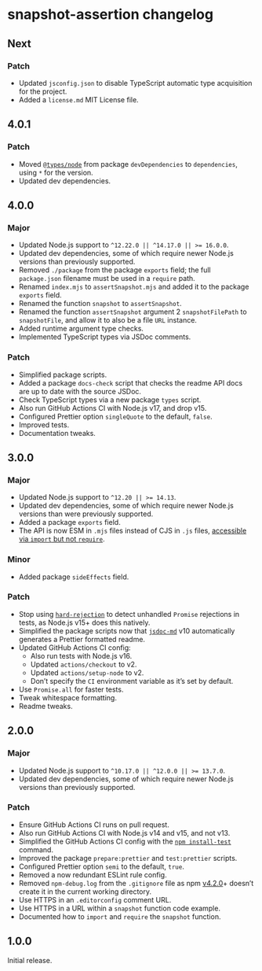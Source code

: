 # snapshot-assertion changelog

## Next

### Patch

- Updated `jsconfig.json` to disable TypeScript automatic type acquisition for the project.
- Added a `license.md` MIT License file.

## 4.0.1

### Patch

- Moved [`@types/node`](https://npm.im/@types/node) from package `devDependencies` to `dependencies`, using `*` for the version.
- Updated dev dependencies.

## 4.0.0

### Major

- Updated Node.js support to `^12.22.0 || ^14.17.0 || >= 16.0.0`.
- Updated dev dependencies, some of which require newer Node.js versions than previously supported.
- Removed `./package` from the package `exports` field; the full `package.json` filename must be used in a `require` path.
- Renamed `index.mjs` to `assertSnapshot.mjs` and added it to the package `exports` field.
- Renamed the function `snapshot` to `assertSnapshot`.
- Renamed the function `assertSnapshot` argument 2 `snapshotFilePath` to `snapshotFile`, and allow it to also be a file `URL` instance.
- Added runtime argument type checks.
- Implemented TypeScript types via JSDoc comments.

### Patch

- Simplified package scripts.
- Added a package `docs-check` script that checks the readme API docs are up to date with the source JSDoc.
- Check TypeScript types via a new package `types` script.
- Also run GitHub Actions CI with Node.js v17, and drop v15.
- Configured Prettier option `singleQuote` to the default, `false`.
- Improved tests.
- Documentation tweaks.

## 3.0.0

### Major

- Updated Node.js support to `^12.20 || >= 14.13`.
- Updated dev dependencies, some of which require newer Node.js versions than were previously supported.
- Added a package `exports` field.
- The API is now ESM in `.mjs` files instead of CJS in `.js` files, [accessible via `import` but not `require`](https://nodejs.org/dist/latest/docs/api/esm.html#esm_require).

### Minor

- Added package `sideEffects` field.

### Patch

- Stop using [`hard-rejection`](https://npm.im/hard-rejection) to detect unhandled `Promise` rejections in tests, as Node.js v15+ does this natively.
- Simplified the package scripts now that [`jsdoc-md`](https://npm.im/jsdoc-md) v10 automatically generates a Prettier formatted readme.
- Updated GitHub Actions CI config:
  - Also run tests with Node.js v16.
  - Updated `actions/checkout` to v2.
  - Updated `actions/setup-node` to v2.
  - Don’t specify the `CI` environment variable as it’s set by default.
- Use `Promise.all` for faster tests.
- Tweak whitespace formatting.
- Readme tweaks.

## 2.0.0

### Major

- Updated Node.js support to `^10.17.0 || ^12.0.0 || >= 13.7.0`.
- Updated dev dependencies, some of which require newer Node.js versions than previously supported.

### Patch

- Ensure GitHub Actions CI runs on pull request.
- Also run GitHub Actions CI with Node.js v14 and v15, and not v13.
- Simplified the GitHub Actions CI config with the [`npm install-test`](https://docs.npmjs.com/cli/v7/commands/npm-install-test) command.
- Improved the package `prepare:prettier` and `test:prettier` scripts.
- Configured Prettier option `semi` to the default, `true`.
- Removed a now redundant ESLint rule config.
- Removed `npm-debug.log` from the `.gitignore` file as npm [v4.2.0](https://github.com/npm/npm/releases/tag/v4.2.0)+ doesn’t create it in the current working directory.
- Use HTTPS in an `.editorconfig` comment URL.
- Use HTTPS in a URL within a `snapshot` function code example.
- Documented how to `import` and `require` the `snapshot` function.

## 1.0.0

Initial release.
